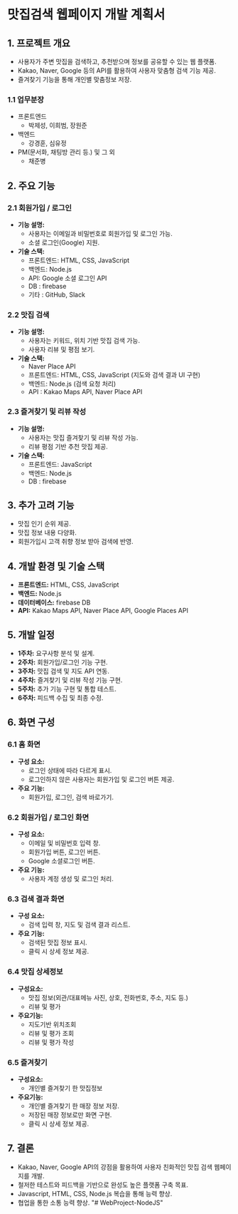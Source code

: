 # 맛집검색 웹페이지 개발 계획서

## 1. 프로젝트 개요

- 사용자가 주변 맛집을 검색하고, 추천받으며 정보를 공유할 수 있는 웹 플랫폼.
- Kakao, Naver, Google 등의 API를 활용하여 사용자 맞춤형 검색 기능 제공.
- 즐겨찾기 기능을 통해 개인별 맞춤정보 저장.

### 1.1 업무분장

- 프론트엔드
  - 박제성, 이희범, 장원준
- 백엔드
  - 강경훈, 심유정
- PM(문서화, 채팅방 관리 등.) 및 그 외
  - 채준병

## 2. 주요 기능

### 2.1 회원가입 / 로그인

- **기능 설명:**
  - 사용자는 이메일과 비밀번호로 회원가입 및 로그인 가능.
  - 소셜 로그인(Google) 지원.
- **기술 스택:**
  - 프론트엔드: HTML, CSS, JavaScript
  - 백엔드: Node.js
  - API: Google 소셜 로그인 API
  - DB : firebase
  - 기타 : GitHub, Slack

### 2.2 맛집 검색

- **기능 설명:**
  - 사용자는 키워드, 위치 기반 맛집 검색 가능.
  - 사용자 리뷰 및 평점 보기.
- **기술 스택:**
  - Naver Place API
  - 프론트엔드: HTML, CSS, JavaScript (지도와 검색 결과 UI 구현)
  - 백엔드: Node.js (검색 요청 처리)
  - API : Kakao Maps API, Naver Place API

### 2.3 즐겨찾기 및 리뷰 작성

- **기능 설명:**
  - 사용자는 맛집 즐겨찾기 및 리뷰 작성 가능.
  - 리뷰 평점 기반 추천 맛집 제공.
- **기술 스택:**
  - 프론트엔드: JavaScript
  - 백엔드: Node.js
  - DB : firebase

## 3. 추가 고려 기능

- 맛집 인기 순위 제공.
- 맛집 정보 내용 다양화.
- 회원가입시 고객 취향 정보 받아 검색에 반영.

## 4. 개발 환경 및 기술 스택

- **프론트엔드:** HTML, CSS, JavaScript
- **백엔드:** Node.js
- **데이터베이스:** firebase DB
- **API:** Kakao Maps API, Naver Place API, Google Places API

## 5. 개발 일정

- **1주차:** 요구사항 분석 및 설계.
- **2주차:** 회원가입/로그인 기능 구현.
- **3주차:** 맛집 검색 및 지도 API 연동.
- **4주차:** 즐겨찾기 및 리뷰 작성 기능 구현.
- **5주차:** 추가 기능 구현 및 통합 테스트.
- **6주차:** 피드백 수집 및 최종 수정.

## 6. 화면 구성

### 6.1 홈 화면

- **구성 요소:**
  - 로그인 상태에 따라 다르게 표시.
  - 로그인하지 않은 사용자는 회원가입 및 로그인 버튼 제공.
- **주요 기능:**
  - 회원가입, 로그인, 검색 바로가기.

### 6.2 회원가입 / 로그인 화면

- **구성 요소:**
  - 이메일 및 비밀번호 입력 창.
  - 회원가입 버튼, 로그인 버튼.
  - Google 소셜로그인 버튼.
- **주요 기능:**
  - 사용자 계정 생성 및 로그인 처리.

### 6.3 검색 결과 화면

- **구성 요소:**
  - 검색 입력 창, 지도 및 검색 결과 리스트.
- **주요 기능:**
  - 검색된 맛집 정보 표시.
  - 클릭 시 상세 정보 제공.

### 6.4 맛집 상세정보

- **구성요소:**
  - 맛집 정보(외관/대표메뉴 사진, 상호, 전화번호, 주소, 지도 등.)
  - 리뷰 및 평가
- **주요기능:**
  - 지도기반 위치조회
  - 리뷰 및 평가 조회
  - 리뷰 및 평가 작성

### 6.5 즐겨찾기

- **구성요소:**
  - 개인별 즐겨찾기 한 맛집정보
- **주요기능:**
  - 개인별 즐겨찾기 한 매장 정보 저장.
  - 저장된 매장 정보로만 화면 구현.
  - 클릭 시 상세 정보 제공.

## 7. 결론

- Kakao, Naver, Google API의 강점을 활용하여 사용자 친화적인 맛집 검색 웹페이지를 개발.
- 철저한 테스트와 피드백을 기반으로 완성도 높은 플랫폼 구축 목표.
- Javascript, HTML, CSS, Node.js 복습을 통해 능력 향상.
- 협업을 통한 소통 능력 향상.
"# WebProject-NodeJS" 
